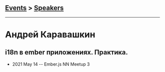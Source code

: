 ## [Events](../README.md) > [Speakers](../speakers.md)
---

# Андрей Каравашкин

## i18n в ember приложениях. Практика.
- 2021 May 14 -- Ember.js NN Meetup 3    

